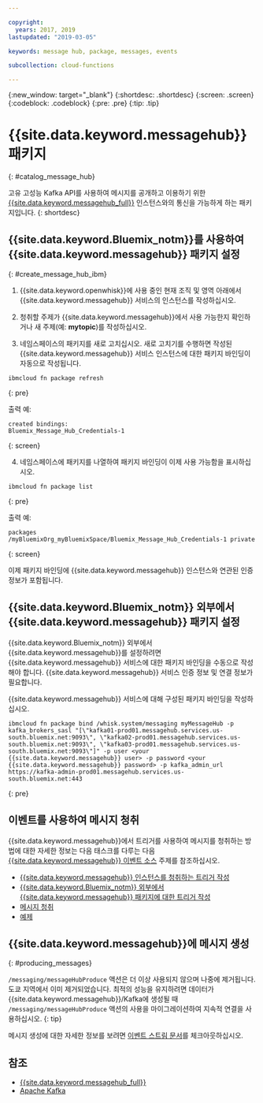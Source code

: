 ```yaml
---

copyright:
  years: 2017, 2019
lastupdated: "2019-03-05"

keywords: message hub, package, messages, events

subcollection: cloud-functions

---
```


{:new_window: target="_blank"}
{:shortdesc: .shortdesc}
{:screen: .screen}
{:codeblock: .codeblock}
{:pre: .pre}
{:tip: .tip}

# {{site.data.keyword.messagehub}} 패키지 

{: #catalog_message_hub}

고유 고성능 Kafka API를 사용하여 메시지를 공개하고 이용하기 위한 [{{site.data.keyword.messagehub_full}}](https://developer.ibm.com/messaging/message-hub) 인스턴스와의 통신을 가능하게 하는 패키지입니다.
{: shortdesc}

## {{site.data.keyword.Bluemix_notm}}를 사용하여 {{site.data.keyword.messagehub}} 패키지 설정
{: #create_message_hub_ibm}

1. {{site.data.keyword.openwhisk}}에 사용 중인 현재 조직 및 영역 아래에서 {{site.data.keyword.messagehub}} 서비스의 인스턴스를 작성하십시오.

2. 청취할 주제가 {{site.data.keyword.messagehub}}에서 사용 가능한지 확인하거나 새 주제(예: **mytopic**)를 작성하십시오.

3. 네임스페이스의 패키지를 새로 고치십시오. 새로 고치기를 수행하면 작성된 {{site.data.keyword.messagehub}} 서비스 인스턴스에 대한 패키지 바인딩이 자동으로 작성됩니다.
  ```
  ibmcloud fn package refresh
  ```
  {: pre}

  출력 예:
  ```
  created bindings:
  Bluemix_Message_Hub_Credentials-1
  ```
  {: screen}

4. 네임스페이스에 패키지를 나열하여 패키지 바인딩이 이제 사용 가능함을 표시하십시오.
  ```
  ibmcloud fn package list
  ```
  {: pre}

  출력 예:
  ```
  packages
  /myBluemixOrg_myBluemixSpace/Bluemix_Message_Hub_Credentials-1 private
  ```
  {: screen}

  이제 패키지 바인딩에 {{site.data.keyword.messagehub}} 인스턴스와 연관된 인증 정보가 포함됩니다.

## {{site.data.keyword.Bluemix_notm}} 외부에서 {{site.data.keyword.messagehub}} 패키지 설정

{{site.data.keyword.Bluemix_notm}} 외부에서 {{site.data.keyword.messagehub}}를 설정하려면 {{site.data.keyword.messagehub}} 서비스에 대한 패키지 바인딩을 수동으로 작성해야 합니다. {{site.data.keyword.messagehub}} 서비스 인증 정보 및 연결 정보가 필요합니다.

{{site.data.keyword.messagehub}} 서비스에 대해 구성된 패키지 바인딩을 작성하십시오.
```
ibmcloud fn package bind /whisk.system/messaging myMessageHub -p kafka_brokers_sasl "[\"kafka01-prod01.messagehub.services.us-south.bluemix.net:9093\", \"kafka02-prod01.messagehub.services.us-south.bluemix.net:9093\", \"kafka03-prod01.messagehub.services.us-south.bluemix.net:9093\"]" -p user <your {{site.data.keyword.messagehub}} user> -p password <your {{site.data.keyword.messagehub}} password> -p kafka_admin_url https://kafka-admin-prod01.messagehub.services.us-south.bluemix.net:443
```
{: pre}

## 이벤트를 사용하여 메시지 청취

{{site.data.keyword.messagehub}}에서 트리거를 사용하여 메시지를 청취하는 방법에 대한 자세한 정보는 다음 태스크를 다루는
다음 [{{site.data.keyword.messagehub}} 이벤트 소스](/docs/openwhisk?topic=cloud-functions-openwhisk_catalog_message_hub) 주제를 참조하십시오.
* [{{site.data.keyword.messagehub}} 인스턴스를 청취하는 트리거 작성](/docs/openwhisk?topic=cloud-functions-openwhisk_catalog_message_hub#create_message_hub_trigger)
* [{{site.data.keyword.Bluemix_notm}} 외부에서 {{site.data.keyword.messagehub}} 패키지에 대한 트리거 작성](/docs/openwhisk?topic=cloud-functions-openwhisk_catalog_message_hub#create_message_hub_trigger_outside)
* [메시지 청취](/docs/openwhisk?topic=cloud-functions-openwhisk_catalog_message_hub#message_hub_listen)
* [예제](/docs/openwhisk?topic=cloud-functions-openwhisk_catalog_message_hub#examples)

## {{site.data.keyword.messagehub}}에 메시지 생성
{: #producing_messages}

`/messaging/messageHubProduce` 액션은 더 이상 사용되지 않으며 나중에 제거됩니다. 도쿄 지역에서 이미 제거되었습니다. 최적의 성능을 유지하려면 데이터가 {{site.data.keyword.messagehub}}/Kafka에 생성될 때 `/messaging/messageHubProduce` 액션의 사용을 마이그레이션하여 지속적 연결을 사용하십시오.
{: tip}

메시지 생성에 대한 자세한 정보를 보려면 [이벤트 스트림 문서](/docs/services/EventStreams?topic=eventstreams-producing_messages#producing_messages)를 체크아웃하십시오.

## 참조
- [{{site.data.keyword.messagehub_full}}](https://developer.ibm.com/messaging/message-hub)
- [Apache Kafka](https://kafka.apache.org)
